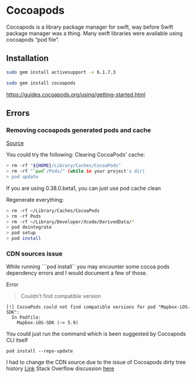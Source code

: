 # Cocoapods

Cocoapods is a library package manager for swift, way before Swift package manager was a thing. Many swift libraries were available using cocoapods “pod file”.


## Installation

```bash
sudo gem install activesupport -v 6.1.7.3

sudo gem install cocoapods
```
https://guides.cocoapods.org/using/getting-started.html
## Errors

### Removing cocoapods generated pods and cache

[Source](https://stackoverflow.com/questions/45306087/cocoapods-is-installing-old-pod-version)

You could try the following: Clearing CocoaPods' cache:

```bash
> rm -rf "${HOME}/Library/Caches/CocoaPods"
> rm -rf "`pwd`/Pods/" (while in your project's dir)
> pod update
```

If you are using 0.38.0.beta1, you can just use pod cache clean

Regenerate everything:

```bash
> rm -rf ~/Library/Caches/CocoaPods
> rm -rf Pods
> rm -rf ~/Library/Developer/Xcode/DerivedData/*
> pod deintegrate
> pod setup
> pod install
```

### CDN sources issue

While running ```pod install`` you may encounter some cocoa pods dependency errors and I would document a few of those.

Error

> Couldn’t find compatible version

```text
[!] CocoaPods could not find compatible versions for pod "Mapbox-iOS-SDK":
  In Podfile:
    Mapbox-iOS-SDK (~> 5.9)
```

You could just run the command which is been suggested by Cocoapods CLI itself

`pod install --repo-update`

I had to change the CDN source due to the issue of Cocoapods dirty tree history [Link](https://blog.cocoapods.org/CocoaPods-1.7.2/) Stack Overflow discussion [here](https://stackoverflow.com/a/58577253)

